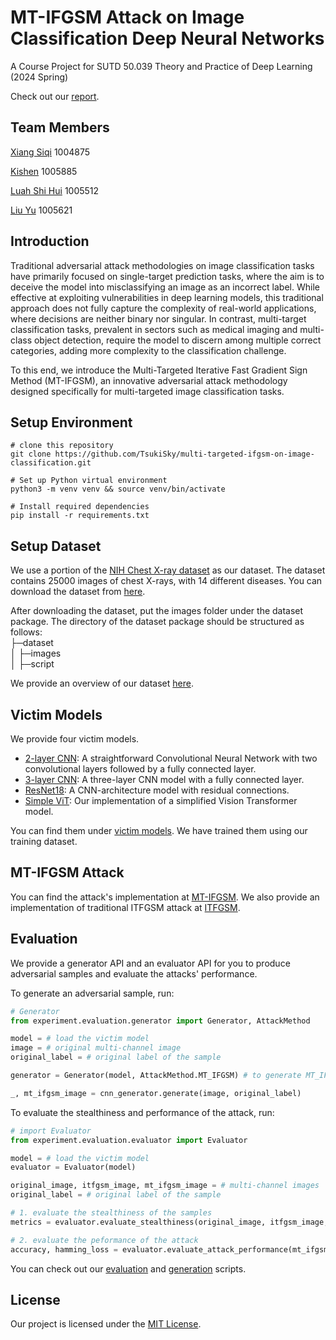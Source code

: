 # MT-IFGSM Attack on Image Classification Deep Neural Networks

A Course Project for SUTD 50.039 Theory and Practice of Deep Learning (2024 Spring)

Check out our [report](doc/project_report.pdf).

## Team Members

[Xiang Siqi](https://github.com/TsukiSky) 1004875

[Kishen](https://github.com/K15H3N) 1005885

[Luah Shi Hui](https://github.com/ShiHui21) 1005512

[Liu Yu](https://github.com/Dr123Ake) 1005621

## Introduction

Traditional adversarial attack methodologies on image classification tasks have primarily focused on single-target prediction tasks, where the aim is to deceive the model into misclassifying an image as an incorrect label. While effective at exploiting vulnerabilities in deep learning models, this traditional approach does not fully capture the complexity of real-world applications, where decisions are neither binary nor singular. In contrast, multi-target classification tasks, prevalent in sectors such as medical imaging and multi-class object detection, require the model to discern among multiple correct categories, adding more complexity to the classification challenge.

To this end, we introduce the Multi-Targeted Iterative Fast Gradient Sign Method (MT-IFGSM), an innovative adversarial attack methodology designed specifically for multi-targeted image classification tasks.

## Setup Environment

```
# clone this repository
git clone https://github.com/TsukiSky/multi-targeted-ifgsm-on-image-classification.git

# Set up Python virtual environment
python3 -m venv venv && source venv/bin/activate

# Install required dependencies
pip install -r requirements.txt
```

## Setup Dataset

We use a portion of the [NIH Chest X-ray dataset](https://huggingface.co/datasets/alkzar90/NIH-Chest-X-ray-dataset) as our dataset. The dataset contains 25000 images of chest X-rays, with 14 different diseases. You can download the dataset from [here](https://drive.google.com/file/d/1GTWlKciNyAwJCjz8Id9kCnnpuKev4Sxb/view?usp=drive_link).

After downloading the dataset, put the images folder under the dataset package. The directory of the dataset package should be  structured as follows:  
├─dataset  
│  ├─images  
│  ├─script

We provide an overview of our dataset [here](https://github.com/TsukiSky/multi-targeted-ifgsm-on-image-classification/blob/main/dataset/script/dataset_analyze.ipynb).

## Victim Models

We provide four victim models.

* [2-layer CNN](/experiment/victim_model/cnn_two_layer): A straightforward Convolutional Neural Network with two convolutional layers followed by a fully connected layer.
* [3-layer CNN](experiment/victim_model/cnn_three_layer): A three-layer CNN model with a fully connected layer.
* [ResNet18](experiment/victim_model/resnet): A CNN-architecture model with residual connections.
* [Simple ViT](experiment/victim_model/vit): Our implementation of a simplified Vision Transformer model.

You can find them under [victim models](experiment/victim_model). We have trained them using our training dataset.

## MT-IFGSM Attack

You can find the attack's implementation at [MT-IFGSM](attack/mtifgsm.py). We also provide an implementation of traditional ITFGSM attack at [ITFGSM](attack/itfgsm.py).

## Evaluation

We provide a generator API and an evaluator API for you to produce adversarial samples and evaluate the attacks' performance.

To generate an adversarial sample, run:

``````python
# Generator
from experiment.evaluation.generator import Generator, AttackMethod

model = # load the victim model
image = # original multi-channel image
original_label = # original label of the sample

generator = Generator(model, AttackMethod.MT_IFGSM) # to generate MT_IFGSM samples

_, mt_ifgsm_image = cnn_generator.generate(image, original_label)
``````

To evaluate the stealthiness and performance of the attack, run:

``````python
# import Evaluator
from experiment.evaluation.evaluator import Evaluator

model = # load the victim model
evaluator = Evaluator(model)

original_image, itfgsm_image, mt_ifgsm_image = # multi-channel images
original_label = # original label of the sample

# 1. evaluate the stealthiness of the samples
metrics = evaluator.evaluate_stealthiness(original_image, itfgsm_image, mt_ifgsm_image)

# 2. evaluate the peformance of the attack
accuracy, hamming_loss = evaluator.evaluate_attack_performance(mt_ifgsm_image, original_label)
``````

You can check out our [evaluation](experiment/evaluation/script/evaluate) and [generation](experiment/evaluation/script/generate) scripts.

## License

Our project is licensed under the [MIT License](LICENSE.txt).
